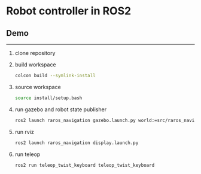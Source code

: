 # Robot controller in ROS2

## Demo
___

1. clone repository
2. build workspace
    ```bash
   colcon build --symlink-install
    ```
3. source workspace
    ```bash
   source install/setup.bash
    ```

4. run gazebo and robot state publisher
    ```bash
   ros2 launch raros_navigation gazebo.launch.py world:=src/raros_navigation/worlds/test.world
    ```
   
5. run rviz
    ```bash
   ros2 launch raros_navigation display.launch.py
    ```
   
6. run teleop
    ```bash
   ros2 run teleop_twist_keyboard teleop_twist_keyboard
    ```